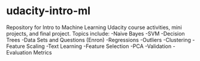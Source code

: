 # udacity-intro-ml
Repository for Intro to Machine Learning Udacity course activities, mini projects, and final project. Topics include:
-Naive Bayes
-SVM
-Decision Trees
-Data Sets and Questions (Enron)
-Regressions
-Outliers
-Clustering
-Feature Scaling
-Text Learning
-Feature Selection
-PCA
-Validation
-Evaluation Metrics
